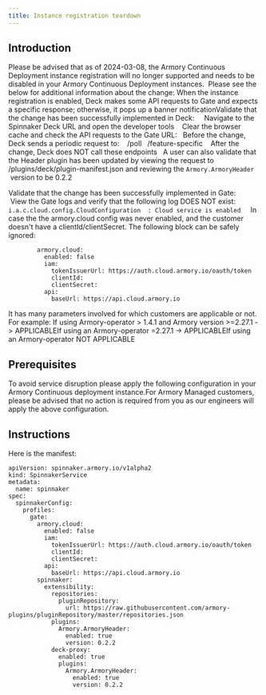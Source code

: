 ```yaml
---
title: Instance registration teardown
---
```


## Introduction
Please be advised that as of 2024-03-08, the Armory Continuous Deployment instance registration will no longer supported and needs to be disabled in your Armory Continuous Deployment instances. 
Please see the below for additional information about the change:
When the instance registration is enabled, Deck makes some API requests to Gate and expects a specific response; otherwise, it pops up a banner notificationValidate that the change has been successfully implemented in Deck:
    Navigate to the Spinnaker Deck URL and open the developer tools    Clear the browser cache and check the API requests to the Gate URL:
  Before the change, Deck sends a periodic request to:
   /poll   /feature-specific
   After the change, Deck does NOT call these endpoints   A user can also validate that the Header plugin has been updated by viewing the request to /plugins/deck/plugin-manifest.json and reviewing the ```Armory.ArmoryHeader ``` version to be 0.2.2

Validate that the change has been successfully implemented in Gate:
     View the Gate logs and verify that the following log DOES NOT exist: ```i.a.c.cloud.config.CloudConfiguration  : Cloud service is enabled```     In case the the armory.cloud config was never enabled, and the customer doesn't have a clientId/clientSecret. The following block can be safely ignored:
```
        armory.cloud:
          enabled: false
          iam:
            tokenIssuerUrl: https://auth.cloud.armory.io/oauth/token
            clientId: 
            clientSecret: 
          api:
            baseUrl: https://api.cloud.armory.io
```
It has many parameters involved for which customers are applicable or not. For example:
If using Armory-operator > 1.4.1 and Armory version >=2.27.1 -> APPLICABLEIf using an Armory-operator =2.27.1 -> APPLICABLEIf using an Armory-operator  NOT APPLICABLE

## Prerequisites
To avoid service disruption please apply the following configuration in your Armory Continuous deployment instance.For Armory Managed customers, please be advised that no action is required from you as our engineers will apply the above configuration.

## Instructions
Here is the manifest:
````
apiVersion: spinnaker.armory.io/v1alpha2
kind: SpinnakerService
metadata:
  name: spinnaker
spec:
  spinnakerConfig:
    profiles:
      gate:
        armory.cloud:
          enabled: false
          iam:
            tokenIssuerUrl: https://auth.cloud.armory.io/oauth/token
            clientId: 
            clientSecret: 
          api:
            baseUrl: https://api.cloud.armory.io
        spinnaker:
          extensibility:
            repositories:
              pluginRepository:
                url: https://raw.githubusercontent.com/armory-plugins/pluginRepository/master/repositories.json
            plugins:
              Armory.ArmoryHeader:
                enabled: true
                version: 0.2.2
            deck-proxy:
              enabled: true
              plugins:
                Armory.ArmoryHeader:
                  enabled: true
                  version: 0.2.2
````
